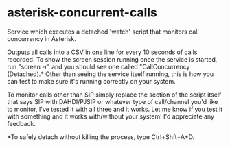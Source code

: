 # asterisk-concurrent-calls

Service which executes a detached 'watch' script that monitors call concurrency in Asterisk.

Outputs all calls into a CSV in one line for every 10 seconds of calls recorded. To show the screen session running once the service is started, run "screen -r" and you should see one called "CallConcurrency (Detached).* Other than seeing the service itself running, this is how you can test to make sure it's running correctly on your system.

To monitor calls other than SIP simply replace the section of the script itself that says SIP with DAHDI/PJSIP or whatever type of call/channel you'd like to monitor, I've tested it with all three and it works. Let me know if you test it with something and it works with/without your system! I'd appreciate any feedback.




*To safely detach without killing the process, type Ctrl+Shft+A+D.
